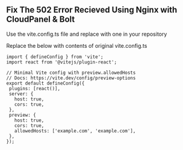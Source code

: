 ## Fix The 502 Error Recieved Using Nginx with CloudPanel & Bolt

Use the vite.config.ts file and replace with one in your repository 

Replace the below with contents of original vite.config.ts

 ```
import { defineConfig } from 'vite';
import react from '@vitejs/plugin-react';

// Minimal Vite config with preview.allowedHosts
// Docs: https://vite.dev/config/preview-options
export default defineConfig({
  plugins: [react()],
  server: {
    host: true,
    cors: true,
  },
  preview: {
    host: true,
    cors: true,
    allowedHosts: ['example.com', 'example.com'],
  },
});

 ```

